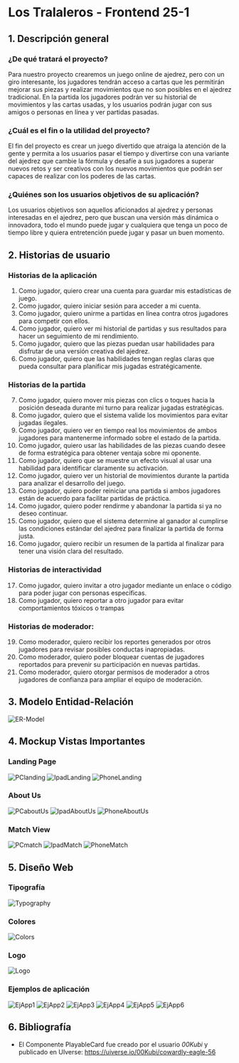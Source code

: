 # Los Tralaleros - Frontend 25-1

## 1. Descripción general

### ¿De qué tratará el proyecto?
Para nuestro proyecto crearemos un juego online de ajedrez, pero con un giro interesante, los jugadores tendrán acceso a cartas que les permitirán mejorar sus piezas y realizar movimientos que no son posibles en el ajedrez tradicional. En la partida los jugadores podrán ver su historial de movimientos y las cartas usadas, y los usuarios podrán jugar con sus amigos o personas en línea y ver partidas pasadas.

### ¿Cuál es el fin o la utilidad del proyecto?
El fin del proyecto es crear un juego divertido que atraiga la atención de la gente y permita a los usuarios pasar el tiempo y divertirse con una variante del ajedrez que cambie la fórmula y desafíe a sus jugadores a superar nuevos retos y ser creativos con los nuevos movimientos que podrán ser capaces de realizar con los poderes de las cartas.

### ¿Quiénes son los usuarios objetivos de su aplicación?
Los usuarios objetivos son aquellos aficionados al ajedrez y personas interesadas en el ajedrez, pero que buscan una versión más dinámica o innovadora, todo el mundo puede jugar y cualquiera que tenga un poco de tiempo libre y quiera entretención puede jugar y pasar un buen momento.



## 2. Historias de usuario


### Historias de la aplicación
1. Como jugador, quiero crear una cuenta para guardar mis estadísticas de juego.
2. Como jugador, quiero iniciar sesión para acceder a mi cuenta.
3. Como jugador, quiero unirme a partidas en línea contra otros jugadores para competir con ellos.
4. Como jugador, quiero ver mi historial de partidas y sus resultados para hacer un seguimiento de mi rendimiento.
5. Como jugador, quiero que las piezas puedan usar habilidades para disfrutar de una versión creativa del ajedrez.
6. Como jugador, quiero que las habilidades tengan reglas claras que pueda consultar para planificar mis jugadas estratégicamente.

### Historias de la partida
7. Como jugador, quiero mover mis piezas con clics o toques hacia la posición deseada durante mi turno para realizar jugadas estratégicas.
8. Como jugador, quiero que el sistema valide los movimientos para evitar jugadas ilegales.
9. Como jugador, quiero ver en tiempo real los movimientos de ambos jugadores para mantenerme informado sobre el estado de la partida.
10. Como jugador, quiero usar las habilidades de las piezas cuando desee de forma estratégica para obtener ventaja sobre mi oponente.
11. Como jugador, quiero que se muestre un efecto visual al usar una habilidad para identificar claramente su activación.
12. Como jugador, quiero ver un historial de movimientos durante la partida para analizar el desarrollo del juego.
13. Como jugador, quiero poder reiniciar una partida si ambos jugadores están de acuerdo para facilitar partidas de práctica.
14. Como jugador, quiero poder rendirme y abandonar la partida si ya no deseo continuar.
15. Como jugador, quiero que el sistema determine al ganador al cumplirse las condiciones estándar del ajedrez para finalizar la partida de forma justa.
16. Como jugador, quiero recibir un resumen de la partida al finalizar para tener una visión clara del resultado.

### Historias de interactividad
17. Como jugador, quiero invitar a otro jugador mediante un enlace o código para poder jugar con personas específicas.
18. Como jugador, quiero reportar a otro jugador para evitar comportamientos tóxicos o trampas

### Historias de moderador:
19. Como moderador, quiero recibir los reportes generados por otros jugadores para revisar posibles conductas inapropiadas.
20. Como moderador, quiero poder bloquear cuentas de jugadores reportados para prevenir su participación en nuevas partidas.
21. Como moderador, quiero otorgar permisos de moderador a otros jugadores de confianza para ampliar el equipo de moderación.

## 3. Modelo Entidad-Relación
![ER-Model](src/assets/modelo%20E_R.png)

## 4. Mockup Vistas Importantes

### Landing Page
![PClanding](src/assets/Mockups/PC_LandingPage.png)
![IpadLanding](src/assets/Mockups/Ipad_LandingPage.png)
![PhoneLanding](src/assets/Mockups/Phone_LandingPage.png)

### About Us
![PCaboutUs](src/assets/Mockups/PC_AboutUs.png)
![IpadAboutUs](src/assets/Mockups/Ipad_AboutUs.png)
![PhoneAboutUs](src/assets/Mockups/Phone_AboutUs.png)

### Match View
![PCmatch](src/assets/Mockups/PC_matchView.png)
![IpadMatch](src/assets/Mockups/Ipad_matchView.png)
![PhoneMatch](src/assets/Mockups/Phone_matchView.png)

## 5. Diseño Web

### Tipografía
![Typography](src/assets/Design/Typography.png)

### Colores
![Colors](src/assets/Design/Colores.png)

### Logo
![Logo](src/assets/Logo.png)

### Ejemplos de aplicación

![EjApp1](src/assets/Design/EjemploApp1.png)
![EjApp2](src/assets/Design/EjemploApp2.png)
![EjApp3](src/assets/Design/EjemploApp3.png)
![EjApp4](src/assets/Design/EjemploApp4.png)
![EjApp5](src/assets/Design/EjemploApp5.png)
![EjApp6](src/assets/Design/EjemploApp6.png)



## 6. Bibliografía
- El Componente PlayableCard fue creado por el usuario *00Kubi* y publicado en UIverse: https://uiverse.io/00Kubi/cowardly-eagle-56 
